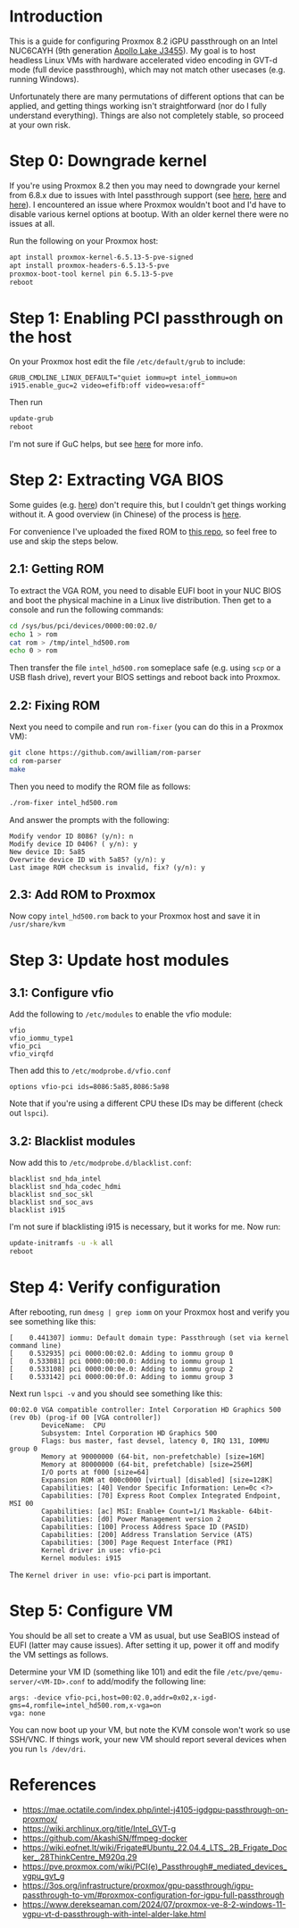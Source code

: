 # Introduction

This is a guide for configuring Proxmox 8.2 iGPU passthrough on an Intel NUC6CAYH (9th generation [Apollo Lake J3455](https://www.intel.com/content/www/us/en/products/sku/95594/intel-celeron-processor-j3455-2m-cache-up-to-2-30-ghz/specifications.html)). My goal is to host headless Linux VMs with hardware accelerated video encoding in GVT-d mode (full device passthrough), which may not match other usecases (e.g. running Windows). 

Unfortunately there are many permutations of different options that can be applied, and getting things working isn't straightforward (nor do I fully understand everything). Things are also not completely stable, so proceed at your own risk.

# Step 0: Downgrade kernel

If you're using Proxmox 8.2 then you may need to downgrade your kernel from 6.8.x due to issues with Intel passthrough support (see [here](https://www.reddit.com/r/Proxmox/comments/1cg2yzl/question_about_downgrading_to_65133pvesigned/), [here](https://www.thomas-krenn.com/de/wiki/Known_Issues_Proxmox_VE_8.2) and [here](https://forum.proxmox.com/threads/proxmox-8-2-kernel-6-8-breaks-igpu-passthrough-for-uhd630.146256/)). I encountered an issue where Proxmox wouldn't boot and I'd have to disable various kernel options at bootup. With an older kernel there were no issues at all.

Run the following on your Proxmox host:

```bash
apt install proxmox-kernel-6.5.13-5-pve-signed
apt install proxmox-headers-6.5.13-5-pve
proxmox-boot-tool kernel pin 6.5.13-5-pve
reboot
```

# Step 1: Enabling PCI passthrough on the host

On your Proxmox host edit the file `/etc/default/grub` to include:

```
GRUB_CMDLINE_LINUX_DEFAULT="quiet iommu=pt intel_iommu=on i915.enable_guc=2 video=efifb:off video=vesa:off"
```

Then run
```bash
update-grub
reboot
```

I'm not sure if GuC helps, but see [here](https://wiki.archlinux.org/title/Intel_graphics) for more info.

# Step 2: Extracting VGA BIOS

Some guides (e.g. [here](https://wiki.eofnet.lt/wiki/Frigate#Proxmox_.2B_HassOS_.28Home_Assistant.29_.2B_Frigate_.28Intel_NUC6CAYH.29)) don't require this, but I couldn't get things working without it. A good overview (in Chinese) of the process is [here](https://www.bilibili.com/read/cv3038211/).

For convenience I've uploaded the fixed ROM to [this repo](https://github.com/roger-/proxmox-igpu-nuc6cayh/blob/main/intel_hd500.rom), so feel free to use and skip the steps below.

## 2.1: Getting ROM
To extract the VGA ROM, you need to disable EUFI boot in your NUC BIOS and boot the physical machine in a Linux live distribution. Then get to a console and run the following commands:

```bash
cd /sys/bus/pci/devices/0000:00:02.0/
echo 1 > rom
cat rom > /tmp/intel_hd500.rom
echo 0 > rom
```

Then transfer the file `intel_hd500.rom` someplace safe (e.g. using `scp` or a USB flash drive), revert your BIOS settings and reboot back into Proxmox.

## 2.2: Fixing ROM
Next you need to compile and run `rom-fixer` (you can do this in a Proxmox VM):

```bash
git clone https://github.com/awilliam/rom-parser
cd rom-parser
make
```

Then you need to modify the ROM file as follows:

```bash
./rom-fixer intel_hd500.rom
```

And answer the prompts with the following:

```
Modify vendor ID 8086? (y/n): n
Modify device ID 0406? ( y/n): y
New device ID: 5a85
Overwrite device ID with 5a85? (y/n): y
Last image ROM checksum is invalid, fix? (y/n): y
```

## 2.3: Add ROM to Proxmox

Now copy `intel_hd500.rom` back to your Proxmox host and save it in `/usr/share/kvm`

# Step 3: Update host modules

## 3.1: Configure vfio

Add the following to `/etc/modules` to enable the vfio module:

```
vfio
vfio_iommu_type1
vfio_pci
vfio_virqfd
```

Then add this to `/etc/modprobe.d/vfio.conf`

```
options vfio-pci ids=8086:5a85,8086:5a98
```

Note that if you're using a different CPU these IDs may be different (check out `lspci`).

## 3.2: Blacklist modules

Now add this to `/etc/modprobe.d/blacklist.conf`:

```
blacklist snd_hda_intel
blacklist snd_hda_codec_hdmi
blacklist snd_soc_skl
blacklist snd_soc_avs
blacklist i915
```

I'm not sure if blacklisting i915 is necessary, but it works for me. Now run:

```bash
update-initramfs -u -k all
reboot
```

# Step 4: Verify configuration

After rebooting, run `dmesg | grep iomm` on your Proxmox host and verify you see something like this:

```
[    0.441307] iommu: Default domain type: Passthrough (set via kernel command line)
[    0.532935] pci 0000:00:02.0: Adding to iommu group 0
[    0.533081] pci 0000:00:00.0: Adding to iommu group 1
[    0.533108] pci 0000:00:0e.0: Adding to iommu group 2
[    0.533142] pci 0000:00:0f.0: Adding to iommu group 3
```

Next run `lspci -v` and you should see something like this:

```
00:02.0 VGA compatible controller: Intel Corporation HD Graphics 500 (rev 0b) (prog-if 00 [VGA controller])
        DeviceName:  CPU
        Subsystem: Intel Corporation HD Graphics 500
        Flags: bus master, fast devsel, latency 0, IRQ 131, IOMMU group 0
        Memory at 90000000 (64-bit, non-prefetchable) [size=16M]
        Memory at 80000000 (64-bit, prefetchable) [size=256M]
        I/O ports at f000 [size=64]
        Expansion ROM at 000c0000 [virtual] [disabled] [size=128K]
        Capabilities: [40] Vendor Specific Information: Len=0c <?>
        Capabilities: [70] Express Root Complex Integrated Endpoint, MSI 00
        Capabilities: [ac] MSI: Enable+ Count=1/1 Maskable- 64bit-
        Capabilities: [d0] Power Management version 2
        Capabilities: [100] Process Address Space ID (PASID)
        Capabilities: [200] Address Translation Service (ATS)
        Capabilities: [300] Page Request Interface (PRI)
        Kernel driver in use: vfio-pci
        Kernel modules: i915
```

The `Kernel driver in use: vfio-pci` part is important.

# Step 5: Configure VM

You should be all set to create a VM as usual, but use SeaBIOS instead of EUFI (latter may cause issues). After setting it up, power it off and modify the VM settings as follows.

Determine your VM ID (something like 101) and edit the file `/etc/pve/qemu-server/<VM-ID>.conf` to add/modify the following line:

```
args: -device vfio-pci,host=00:02.0,addr=0x02,x-igd-gms=4,romfile=intel_hd500.rom,x-vga=on
vga: none
```

You can now boot up your VM, but note the KVM console won't work so use SSH/VNC. If things work, your new VM should report several devices when you run `ls /dev/dri`.

# References

* https://mae.octatile.com/index.php/intel-j4105-igdgpu-passthrough-on-proxmox/
* https://wiki.archlinux.org/title/Intel_GVT-g
* https://github.com/AkashiSN/ffmpeg-docker
* https://wiki.eofnet.lt/wiki/Frigate#Ubuntu_22.04.4_LTS_.2B_Frigate_Docker_.28ThinkCentre_M920q.29
* https://pve.proxmox.com/wiki/PCI(e)_Passthrough#_mediated_devices_vgpu_gvt_g
* https://3os.org/infrastructure/proxmox/gpu-passthrough/igpu-passthrough-to-vm/#proxmox-configuration-for-igpu-full-passthrough
* https://www.derekseaman.com/2024/07/proxmox-ve-8-2-windows-11-vgpu-vt-d-passthrough-with-intel-alder-lake.html
